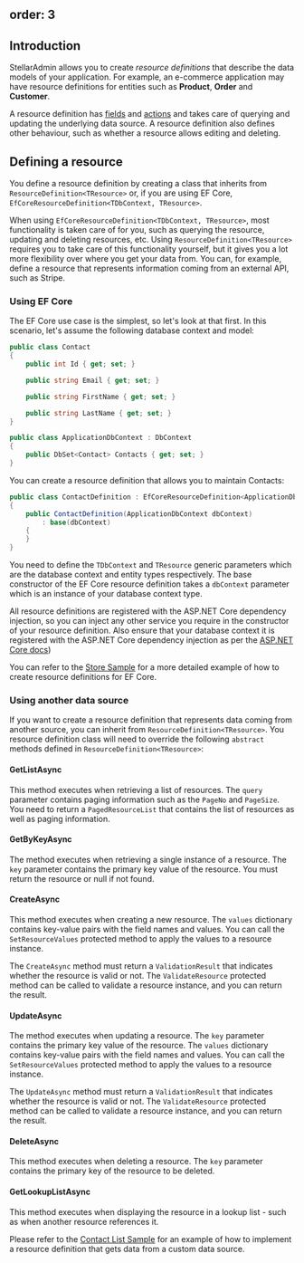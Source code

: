 order: 3
---

## Introduction

StellarAdmin allows you to create _resource definitions_ that describe the data models of your application. For example, an e-commerce application may have resource definitions for entities such as **Product**, **Order** and **Customer**.

A resource definition has [fields](fields) and [actions](actions) and takes care of querying and updating the underlying data source. A resource definition also defines other behaviour, such as whether a resource allows editing and deleting.

## Defining a resource

You define a resource definition by creating a class that inherits from `ResourceDefinition<TResource>` or, if you are using EF Core, `EfCoreResourceDefinition<TDbContext, TResource>`.

When using `EfCoreResourceDefinition<TDbContext, TResource>`, most functionality is taken care of for you, such as querying the resource, updating and deleting resources, etc. Using `ResourceDefinition<TResource>` requires you to take care of this functionality yourself, but it gives you a lot more flexibility over where you get your data from. You can, for example, define a resource that represents information coming from an external API, such as Stripe.

### Using EF Core

The EF Core use case is the simplest, so let's look at that first. In this scenario, let's assume the following database context and model:

```cs
public class Contact
{
    public int Id { get; set; }

    public string Email { get; set; }

    public string FirstName { get; set; }

    public string LastName { get; set; }
}

public class ApplicationDbContext : DbContext
{
    public DbSet<Contact> Contacts { get; set; }
}
```

You can create a resource definition that allows you to maintain Contacts:

```cs
public class ContactDefinition : EfCoreResourceDefinition<ApplicationDbContext, Contact>
{
    public ContactDefinition(ApplicationDbContext dbContext)
        : base(dbContext)
    {
    }
}
```

You need to define the `TDbContext` and `TResource` generic parameters which are the database context and entity types respectively. The base constructor of the EF Core resource definition takes a `dbContext` parameter which is an instance of your database context type.

All resource definitions are registered with the ASP.NET Core dependency injection, so you can inject any other service you require in the constructor of your resource definition. Also ensure that your database context it is registered with the ASP.NET Core dependency injection as per the [ASP.NET Core docs](https://docs.microsoft.com/en-us/aspnet/core/data/ef-rp/intro?view=aspnetcore-3.1&tabs=visual-studio#startupcs))

You can refer to the [Store Sample](https://github.com/stellar-admin/samples/tree/master/Store) for a more detailed example of how to create resource definitions for EF Core.

### Using another data source

If you want to create a resource definition that represents data coming from another source, you can inherit from `ResourceDefinition<TResource>`. You resource definition class will need to override the following `abstract` methods defined in `ResourceDefinition<TResource>`:

#### GetListAsync

This method executes when retrieving a list of resources. The `query` parameter contains paging information such as the `PageNo` and `PageSize`. You need to return a `PagedResourceList` that contains the list of resources as well as paging information.

#### GetByKeyAsync

The method executes when retrieving a single instance of a resource. The `key` parameter contains the primary key value of the resource. You must return the resource or null if not found.

#### CreateAsync

This method executes when creating a new resource. The `values` dictionary contains key-value pairs with the field names and values. You can call the `SetResourceValues` protected method to apply the values to a resource instance.
  
The `CreateAsync` method must return a `ValidationResult` that indicates whether the resource is valid or not. The `ValidateResource` protected method can be called to validate a resource instance, and you can return the result.

#### UpdateAsync

The method executes when updating a resource. The `key` parameter contains the primary key value of the resource. The `values` dictionary contains key-value pairs with the field names and values. You can call the `SetResourceValues` protected method to apply the values to a resource instance.

The `UpdateAsync` method must return a `ValidationResult` that indicates whether the resource is valid or not. The `ValidateResource` protected method can be called to validate a resource instance, and you can return the result.

#### DeleteAsync

This method executes when deleting a resource. The `key` parameter contains the primary key of the resource to be deleted.

#### GetLookupListAsync

This method executes when displaying the resource in a lookup list - such as when another resource references it.

Please refer to the [Contact List Sample](https://github.com/stellar-admin/samples/tree/master/ContactList) for an example of how to implement a resource definition that gets data from a custom data source.
